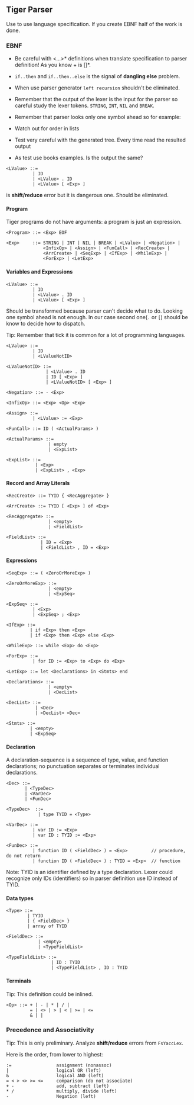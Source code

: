 ## Tiger Parser

Use to use language specification. If you create EBNF half of the work is done.

### EBNF

-  Be careful with <...>* definitions when translate specification to parser definition!
   As you know <Dec>+ is <Dec> [<Dec>]*.

- `if..then` and `if..then..else` is the signal of **dangling else** problem.

- When use parser generator `left recursion` shouldn't be eliminated.

- Remember that the output of the lexer is the input for the parser so careful study the
  lexer tokens. `STRING`, `INT`, `NIL` and `BREAK`.

- Remember that parser looks only one symbol ahead so for example:

- Watch out for order in lists

- Test very careful with the generated tree. Every time read the resulted output

- As test use books examples. Is the output the same?
```
<LValue> ::=
          | ID
          | <LValue> . ID
          | <LValue> [ <Exp> ]
```

is **shift/reduce** error but it is dangerous one. Should be eliminated.

#### Program

Tiger programs do not have arguments: a program is just an expression.

```
<Program> ::= <Exp> EOF

<Exp>     ::= STRING | INT | NIL | BREAK | <LValue> | <Negation> |
              <InfixOp> | <Assign> | <FunCall> | <RecCreate> |
			  <ArrCreate> | <SeqExp> | <IfExp> | <WhileExp> |
			  <ForExp> | <LetExp>

```

#### Variables and Expressions

```
<LValue> ::=
          | ID
          | <LValue> . ID
          | <LValue> [ <Exp> ]
```

Should be transformed because parser can't decide what to do. Looking one symbol ahead
is not enough. In our case second one(`.` or `[`) should be know to decide how to dispatch.

Tip: Remember that tick it is common for a lot of programming languages.

```
<LValue> ::=
          | ID
          | <LValueNotID>

<LValueNotID> ::=
               | <LValue> . ID
               | ID [ <Exp> ]
               | <LValueNotID> [ <Exp> ]
```

```
<Negation> ::= - <Exp>

<InfixOp> ::= <Exp> <Op> <Exp>

<Assign> ::=
          | <LValue> := <Exp>

<FunCall> ::= ID ( <ActualParams> )

<ActualParams> ::=
                | empty
                | <ExpList>

<ExpList> ::=
           | <Exp>
           | <ExpList> , <Exp>
```

#### Record and Array Literals

```
<RecCreate> ::= TYID { <RecAggregate> }

<ArrCreate> ::= TYID [ <Exp> ] of <Exp>

<RecAggregate> ::=
                | <empty>
                | <FieldList>

<FieldList> ::=
             | ID = <Exp>
             | <FieldList> , ID = <Exp>
```


#### Expressions

```
<SeqExp> ::= ( <ZeroOrMoreExp> )

<ZeroOrMoreExp> ::=
                | <empty>
                | <ExpSeq>

<ExpSeq> ::=
          | <Exp>
          | <ExpSeq> ; <Exp>

<IfExp> ::=
         | if <Exp> then <Exp>
         | if <Exp> then <Exp> else <Exp>

<WhileExp> ::= while <Exp> do <Exp>

<ForExp> ::=
          | for ID := <Exp> to <Exp> do <Exp>

<LetExp> ::= let <Declarations> in <Stmts> end

<Declarations> ::=
                | <empty>
                | <DecList>

<DecList> ::=
           | <Dec>
           | <DecList> <Dec>

<Stmts> ::=
         | <empty>
         | <ExpSeq>
```

#### Declaration

A declaration-sequence is a sequence of type, value, and function declarations; no
punctuation separates or terminates individual declarations.

```
<Dec> ::=
       | <TypeDec>
       | <VarDec>
       | <FunDec>

<TypeDec>  ::=
            | type TYID = <Type>

<VarDec> ::=
          | var ID := <Exp>
          | var ID : TYID := <Exp>

<FunDec> ::=
          | function ID ( <FieldDec> ) = <Exp>         // procedure, do not return
          | function ID ( <FieldDec> ) : TYID = <Exp>  // function
```

Note: TYID is an identifier defined by a type declaration. Lexer could recognize only
      IDs (identifiers) so in parser definition use ID instead of TYID.

#### Data types

```
<Type> ::=
        | TYID
        | { <FieldDec> }
        | array of TYID

<FieldDec> ::=
            | <empty>
            | <TypeFieldList>

<TypeFieldList> ::=
                 | ID : TYID
                 | <TypeFieldList> , ID : TYID

```
#### Terminals

Tip: This definition could be inlined.

```
<Op> ::= + | - | * | / |
         = | <> | > | < | >= | <=
         & | |
```

### Precedence and Associativity

Tip: This is only preliminary. Analyze **shift/reduce** errors from `FsYaccLex`.

Here is the order, from lower to highest:

```
:=                 assignment (nonassoc)
|                  logical OR (left)
&                  logical AND (left)
= < > <> >= <=     comparison (do not associate)
+ -                add, subtract (left)
* /                multiply, divide (left)
-                  Negation (left)
```
